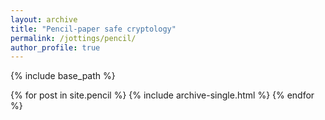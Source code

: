 ```yaml
---
layout: archive
title: "Pencil-paper safe cryptology"
permalink: /jottings/pencil/
author_profile: true
---
```


{% include base_path %}


{% for post in site.pencil %}
  {% include archive-single.html %}
{% endfor %}
